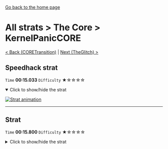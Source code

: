 [Go back to the home page](https://github.com/Doublevil/scbspeedrun)

# All strats > The Core > KernelPanicCORE

[< Back (CORETransition)](https://github.com/Doublevil/scbspeedrun/blob/main/levels/all_lvl/CORE/CORETransition.md) | [Next (TheGlitch) >](https://github.com/Doublevil/scbspeedrun/blob/main/levels/all_lvl/CORE/TheGlitch.md)

## Speedhack strat

`Time` **00:15.033** `Difficulty` ★☆☆☆☆
<details open>
  <summary>Click to show/hide the strat</summary>

  [![Strat animation](https://github.com/Doublevil/scbspeedrun/blob/main/media/levels/CORE/KernelPanicCORE_S_Strat.webp)](https://github.com/Doublevil/scbspeedrun/blob/main/media/levels/CORE/KernelPanicCORE_S_Strat.mp4?raw=true)
</details>

---
## Strat

`Time` **00:15.800** `Difficulty` ★☆☆☆☆
<details>
  <summary>Click to show/hide the strat</summary>

  [![Strat animation](https://github.com/Doublevil/scbspeedrun/blob/main/media/levels/CORE/KernelPanicCORE_Strat.webp)](https://github.com/Doublevil/scbspeedrun/blob/main/media/levels/CORE/KernelPanicCORE_Strat.mp4?raw=true)
</details>
